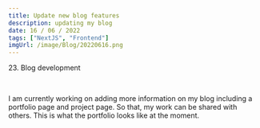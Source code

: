 ```yaml
---
title: Update new blog features
description: updating my blog
date: 16 / 06 / 2022
tags: ["NextJS", "Frontend"]
imgUrl: /image/Blog/20220616.png
---
```


<p>23. Blog development</p>

<br/>
<p> I am currently working on adding more information on my blog including a portfolio page and project page. So that, my work can be shared with others. This is what the portfolio looks like at the moment.
</p>
